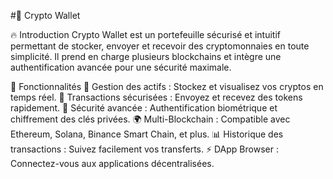 #🚀 Crypto Wallet

🔥 Introduction
Crypto Wallet est un portefeuille sécurisé et intuitif permettant de stocker, envoyer et recevoir des cryptomonnaies en toute simplicité. Il prend en charge plusieurs blockchains et intègre une authentification avancée pour une sécurité maximale.

🎯 Fonctionnalités
📲 Gestion des actifs : Stockez et visualisez vos cryptos en temps réel.
🔄 Transactions sécurisées : Envoyez et recevez des tokens rapidement.
🔐 Sécurité avancée : Authentification biométrique et chiffrement des clés privées.
🌍 Multi-Blockchain : Compatible avec Ethereum, Solana, Binance Smart Chain, et plus.
📊 Historique des transactions : Suivez facilement vos transferts.
⚡ DApp Browser : Connectez-vous aux applications décentralisées.
